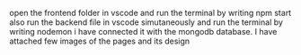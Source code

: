 open the frontend folder in vscode and run the terminal by writing npm start 
also run the backend file in vscode simutaneously and run the terminal by writing nodemon
i have connected it with the mongodb database.
I have attached few images of the pages and its design
